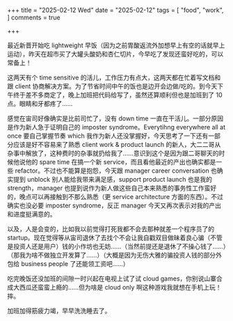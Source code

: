 +++
title = "2025-02-12 Wed"
date = "2025-02-12"
tags = [
    "food",
    "work",
]
comments = true

+++

最近新晋开始吃 lightweight 早饭（因为之前胃酸返流外加想早上有空的话就早上运动），昨天在超市买了大罐头酸奶和杏仁切片，今早吃了发现还蛮好吃的，可以常备上！

这两天有个 time sensitive 的活儿，工作压力有点大，这两天都在忙着写文档和跟 client 协商解决方案。为了节省时间中午的饭也是边开会边做/吃的。到今天下午终于差不多商定了，晚上加班把代码给写了，虽然还算顺利但也是加班到了 10 点。眼睛和牙都疼了……

感觉在宙司好像确实是比前司忙了，没有 down time 一直在干活儿。一部分原因是作为新人急于证明自己的 imposter syndrome。Everytihng everywhere all at once 要自己掌握节奏 which 我作为新人还没掌握好，今天思考了一下还有一部分应该是好不容易来了熟悉 client work & product launch 的新人，大二二哥从杂事中解放了，这种费时的杂事就扔给我了……意识到这个是因为跟二哥聊天的时候他说他的 spare time 在搞一个新 service，而且看他最近的产出也确实都是一些 refactor。不过也不能算是抱怨，今天跟 manager career conversation 也确实提到 unblock 别人能给我带来满足感，support product launch 也是我的 strength，manager 也提到说作为新人做这些自己本来熟悉的事务性工作蛮好的，晚点可以再接触到不那么熟悉（更 service architecture 方面的东西）。不过确实也没必要 imposter syndrome，反正 manager 今天又再次表示对我的产出和进度挺满意的。

以及，人是会变的，比如我以前觉得打死我都不会去那种就差一个程序员了的 startup。现在觉得等从宙司退休了去找个不会让我自戳双目做昧着良心骗（不管是投资人还是用户）钱的小作坊也无妨……（当然前提还是退休了不操心钱了……）（那我为啥不做独立开发算了……）（大概是因为无伤大雅的骗投资人钱的部分外包给 business people 了还能领工资吧……）

吃完晚饭还没加班的间隙一时兴起在电视上试了试 cloud games，你别说山寨合成大西瓜还蛮蛮上瘾的……但为啥是 cloud only 啊这种游戏我就想在手机上玩！摔。

加班加得筋疲力竭，早早洗洗睡去了。
